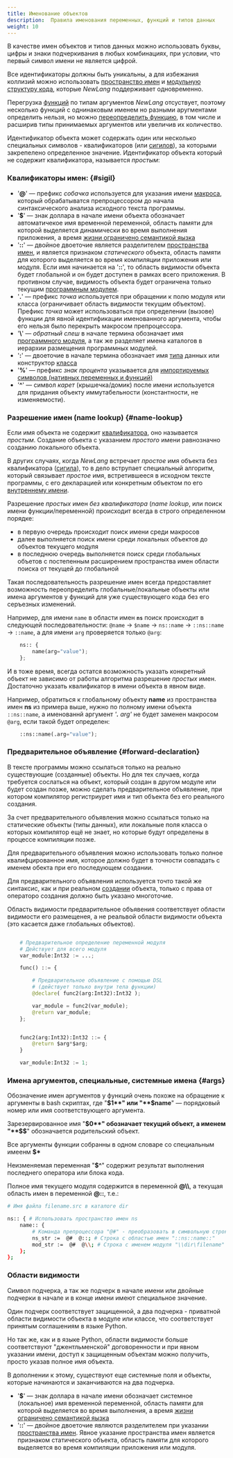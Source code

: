 ```yaml
---
title: Именование объектов
description:  Правила именования переменных, функций и типов данных
weight: 10
---
```


В качестве имен объектов и типов данных можно использовать буквы, цифры и знаки подчеркивания в любых комбинациях, 
при условии, что первый символ имени не является цифрой. 

Все идентификаторы должны быть уникальны, а для избежания коллизий можно использовать [пространство имен](/ru/docs/syntax/namespace/) 
и [модульную структуру кода](/ru/docs/syntax/modules/), которые *NewLang* поддерживает одновременно.

Перегрузка [функций](/ru/docs/types/funcs/) по типам аргументов *NewLang* отсуствует, поэтому несколько функций с однинаковым именем но разными аругментами определить нельзя,
но можно [переопределить функцию](/ru/docs/types/funcs/), в том числе и расширив типы принимаемых аргументов или увеличив их количество.


Идентификатор объекта может содержать один или несколько специальных символов - квалификаторов 
(или [сигилов](https://en.wikipedia.org/wiki/Sigil_(computer_programming))), за которыми закрепелено определенное значение.
Идентификатор объекта который не содержит квалификатора, называется *простым*:

### Квалификаторы имен: {#sigil}
- '**@**' — префикс *собачка* используется для указания имени [макроса](/ru/docs/syntax/macros/), 
        который обрабатыватся препроцессором до начала синтаксического анализа исходного текста программы.
- '**$**' — знак доллара в начале имени объекта обозначает автоматичекое имя временной переменной, 
        область памяти для которой выделяется динамически во время выполнения приложения, а время [жизни ограничено семантикой яызка](/ru/docs/syntax/memory/)
- '**::**' — двойное двоеточие является разделителем [пространства имен](/ru/docs/syntax/namespace/),
        и является признаком *статического* объекта, область памяти для которого выделяется во время компиляции приложения или модуля.
        Если имя начинается на '**::**', то область видимости объекта будет глобальной и он будет доступен в рамках всего приложения.
        В противном случае, видимость объекта будет ограничена только текущим [программным модулем](/ru/docs/syntax/modules/).
- '**.**' — префикс *точка* используется при обращении к полю модуля или класса (ограничивает область видимости текущим объектом).
        Префикс *точка* может использоваться при определении (вызове) функции для явной идентификации именованного аргумента,
        чтобы его нельзя было перекрыть макросом препроцессора.
- '**\\**' — *обратный слеш* в начале термина обозначает имя [программного модуля](/ru/docs/syntax/modules/), 
        а так же разделяет имена каталогов в иерархии размещения программных модулей.
- '**:**' — двоеточие в начале термина обозначает имя [типа](/ru/docs/types/) данных или конструктор [класса](/ru/docs/types/class/)
- '**%**' — префикс *знак процента* указывается для [импортируемых символов (нативных переменных и функций)](/ru/docs/types/native/)
- '**^**' — символ *карет* (крышечка/домик) после имени используется для придания объекту иммутабельности (константности, не изменяемости). 



### Разрешение имен (name lookup) {#name-lookup}
Если имя объекта не содержит [квалификатора](/ru/docs/syntax/naming/#sigil), оно называется *простым*.
Создание объекта с указанием *простого* имени равнозначно созданию локального объекта.

В других случаях, когда *NewLang* встречает *простое* имя объекта без квалификатора ([сигила](https://en.wikipedia.org/wiki/Sigil_(computer_programming))), 
то в дело вструпает специальный алгоритм, который связывает *простое* имя, встретившееся в исходном тексте программы, 
с его декларацией или конкретным объектом по его [внутреннему имени](/ru/docs/arch/mangling/).

Разрешение *простых* имен *без квалификатора* (*name lookup*, или поиск имени функции/переменной) происходит всегда в строго определенном порядке:
- в первую очередь происходит поиск имени среди макросов
- далее выполняется поиск имени среди локальных объектов до объектов текущего модуля
- в последнюю очередь выполняется поиск среди глобальных объетов с постепенным расширением пространства имен области поиска от текущей до глобальной

Такая последовательность разрешение имен всегда предоставляет возможность переопределить 
глобальные/локальные объекты или имена аргументов у функций для уже существующего кода без его серъезных изменений.

Например, для имени `name` в области имен **`ns`** поиск происходит в следующей последовательности: 
`@name` -> `$name` -> `ns::name` -> `::ns::name` -> `::name`,
а для имени `arg` проверяется только `@arg`:
```python
    ns:: {
        name(arg="value");
    };
```

И в тоже время, всегда остатся возможность указать конкретный объект не зависимо от работы алгоритма разрешение *простых* имен.
Достаточно указать квалификатор в имени объекта в явном виде. 

Например, обратиться к глобальному объекту **name** из пространства имен **ns** из примера выше, нужно по полному имени объекта `::ns::name`,
а именованнй аргумент *'**.** arg'* не будет заменен макросом `@arg`, если такой будет определен:
```python
    ::ns::name(.arg="value");
```

### Предварительное объявление {#forward-declaration}
В тексте программы можно ссылаться только на реально существующие (созданные) объекты.
Но для тех случаев, когда требуется сослаться на объект, который создан в другом модуле или будет создан позже,
можно сделать предварительное объявление, при котором компилятор регистриурет имя и тип объекта без его реального создания.

За счет предварительного объявления можно ссылаться только на статические объекты (типы данных), 
или локальные поля класса о которых компилятор ещё не знает, но которые будут определены в процессе компиляции позже. 

Для предварительного объявления можно использовать только полное квалифцированное имя, 
которое должно будет в точности совпадать с именем обекта при его последующем создании.

Для предварительного объявления используется точто такой же синтаксис, как и при реальном [создании](/ru/docs/ops/create/) объекта,
только с права от операторо создания должно быть указано многоточие.

Область видимости предварительное объявения соответствует области видимости его размещенея, 
а не реальвой области видимости объекта (это касается даже глобальных объектов).

```python

    # Предварительное определение переменной модуля
    # Действует для всего модуля
    var_module:Int32 := ...;

    func() ::= {

        # Предварительное объявление с помощью DSL
        # (действует только внутри тела функции)
        @declare( func2(arg:Int32):Int32 );

        var_module = func2(var_module);
        @return var_module;
    };


    func2(arg:Int32):Int32 ::= {
        @return $arg*$arg;
    }

    var_module:Int32 := 1;
```


### Имена аргументов, специальные, системные имена {#args}
Обозначение имен аргументов у функций очень похоже на обращение к аргументы в bash скриптах, 
где "**$1**" или "**$name**" — порядковый номер или имя соответствующего аргумента.

Зарезервированное имя "**$0**" обозначает текущий объект, а именем "**$$**" обозначается родительский объект.

Все аргументы функции собранны в одном словаре со специальным имеенм **$\***

Неизменяемая переменная "**$^**" содержит результат выполнения последнего оператора или блока кода.

Полное имя текущего модуля содержится в переменной **@\\\\**, а текущая область имен в переменной **@::**, т.е.:
```bash
# Имя файла filename.src в каталоге dir

ns:: { # Использовать пространство имен ns
    name:: {
        # Команда препроцессора "@#" - преобразовать в символьную строку
        ns_str :=  @#  @::; # Строка с областью имен "::ns::name::"
        mod_str :=  @#  @\\; # Строка с именем модуля "\\dir\filename"
    };
};
```

### Области видимости


Символ подчерка, а так же подчерк в начале имени или двойные подчерки в начале и в конце имени имеют специальное значение.

Один подчерк соответствует защищенной, а два подчерка - приватной области видимости объекта в модуле или классе,
что соответствует принятым соглашениям в языке Python. 

Но так же, как и в языке Python, области видимости больше соответствуют "джентльменской" договоренности и при явном указании имени,
доступ к защищенным объектам можно получить, просто указав полное имя объекта.

В дополнении к этому, существуют еще системные поля и объекты, которые начинаются и заканчиваются на два подчерка.


- '**$**' — знак доллара в начале имени обозначает системное (локальное) имя временной переменной, 
        область памяти для которой выделяется во время выполнения, а время [жизни ограничено семантикой яызка](/ru/docs/syntax/memory/)
- '**::**' — двойное двоеточие являются разделителем при указании [пространства имен](/ru/docs/syntax/namespace/). 
        Явное указание пространства имен является признаком статического объекта, область памяти для которого выделяется во время компиляции приложения или модуля.
 